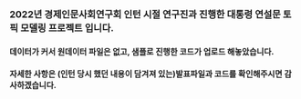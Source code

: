 ### 2022년 경제인문사회연구회 인턴 시절 연구진과 진행한 대통령 연설문 토픽 모델링 프로젝트 입니다.
#### 데이터가 커서 원데이터 파일은 없고, 샘플로 진행한 코드가 업로드 해놓았습니다.
#### 자세한 사항은 (인턴 당시 했던 내용이 담겨져 있는)발표파일과 코드를 확인해주시면 감사하겠습니다.
